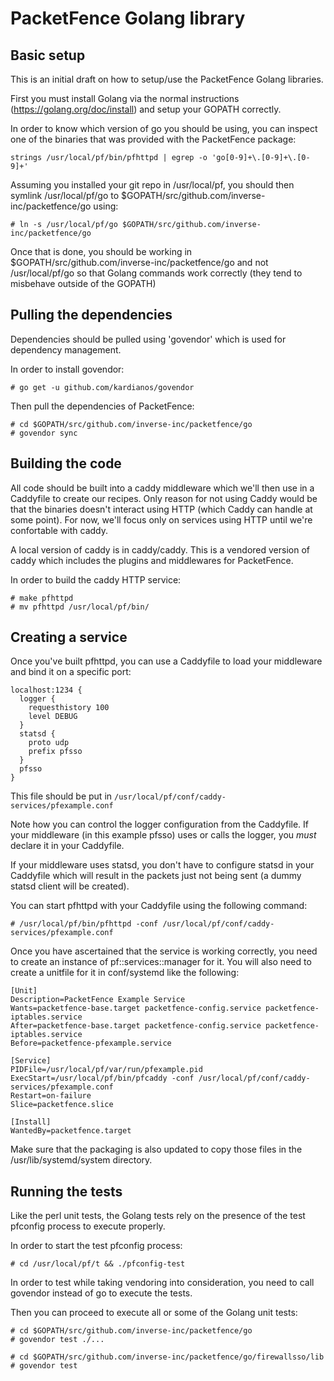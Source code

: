 
# PacketFence Golang library

## Basic setup

This is an initial draft on how to setup/use the PacketFence Golang libraries.

First you must install Golang via the normal instructions (https://golang.org/doc/install) and setup your GOPATH correctly.

In order to know which version of go you should be using, you can inspect one of the binaries that was provided with the PacketFence package:

```
strings /usr/local/pf/bin/pfhttpd | egrep -o 'go[0-9]+\.[0-9]+\.[0-9]+'
```

Assuming you installed your git repo in /usr/local/pf, you should then symlink /usr/local/pf/go to $GOPATH/src/github.com/inverse-inc/packetfence/go using:

```
# ln -s /usr/local/pf/go $GOPATH/src/github.com/inverse-inc/packetfence/go
```

Once that is done, you should be working in $GOPATH/src/github.com/inverse-inc/packetfence/go and not /usr/local/pf/go so that Golang commands work correctly (they tend to misbehave outside of the GOPATH)

## Pulling the dependencies

Dependencies should be pulled using 'govendor' which is used for dependency management.

In order to install govendor:

```
# go get -u github.com/kardianos/govendor
```

Then pull the dependencies of PacketFence:

```
# cd $GOPATH/src/github.com/inverse-inc/packetfence/go
# govendor sync
```

## Building the code

All code should be built into a caddy middleware which we'll then use in a Caddyfile to create our recipes. Only reason for not using Caddy would be that the binaries doesn't interact using HTTP (which Caddy can handle at some point). For now, we'll focus only on services using HTTP until we're confortable with caddy.

A local version of caddy is in caddy/caddy. This is a vendored version of caddy which includes the plugins and middlewares for PacketFence.

In order to build the caddy HTTP service:

```
# make pfhttpd
# mv pfhttpd /usr/local/pf/bin/
```

## Creating a service

Once you've built pfhttpd, you can use a Caddyfile to load your middleware and bind it on a specific port:

```
localhost:1234 {
  logger {
    requesthistory 100
    level DEBUG
  }
  statsd {
    proto udp
    prefix pfsso
  }
  pfsso
}
```

This file should be put in `/usr/local/pf/conf/caddy-services/pfexample.conf`

Note how you can control the logger configuration from the Caddyfile. If your middleware (in this example pfsso) uses or calls the logger, you *must* declare it in your Caddyfile.

If your middleware uses statsd, you don't have to configure statsd in your Caddyfile which will result in the packets just not being sent (a dummy statsd client will be created).

You can start pfhttpd with your Caddyfile using the following command:

```
# /usr/local/pf/bin/pfhttpd -conf /usr/local/pf/conf/caddy-services/pfexample.conf
```

Once you have ascertained that the service is working correctly, you need to create an instance of pf::services::manager for it. You will also need to create a unitfile for it in conf/systemd like the following:

```
[Unit]
Description=PacketFence Example Service
Wants=packetfence-base.target packetfence-config.service packetfence-iptables.service
After=packetfence-base.target packetfence-config.service packetfence-iptables.service
Before=packetfence-pfexample.service

[Service]
PIDFile=/usr/local/pf/var/run/pfexample.pid
ExecStart=/usr/local/pf/bin/pfcaddy -conf /usr/local/pf/conf/caddy-services/pfexample.conf
Restart=on-failure
Slice=packetfence.slice

[Install]
WantedBy=packetfence.target
```

Make sure that the packaging is also updated to copy those files in the /usr/lib/systemd/system directory.

## Running the tests

Like the perl unit tests, the Golang tests rely on the presence of the test pfconfig process to execute properly.

In order to start the test pfconfig process:

```
# cd /usr/local/pf/t && ./pfconfig-test
```

In order to test while taking vendoring into consideration, you need to call govendor instead of go to execute the tests.

Then you can proceed to execute all or some of the Golang unit tests:

```
# cd $GOPATH/src/github.com/inverse-inc/packetfence/go
# govendor test ./...

# cd $GOPATH/src/github.com/inverse-inc/packetfence/go/firewallsso/lib
# govendor test
```

